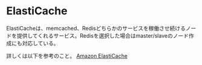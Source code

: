 # ElastiCache

ElastiCacheは、memcached、Redisどちらかのサービスを稼働させ続けるノードを提供してくれるサービス。Redisを選択した場合はmaster/slaveのノード作成にも対応している。

詳しくは以下を参考のこと。
[Amazon ElastiCache](https://aws.amazon.com/jp/elasticache/)
